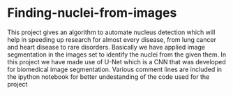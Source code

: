 # Finding-nuclei-from-images
This project gives an algorithm to automate nucleus detection which will help in speeding up research for almost every disease, from lung cancer and heart disease to rare disorders.
Basically we have applied image segmentation in the images set to identify the nuclei from the given them.
In this project we have made use of U-Net which is a CNN that was developed for biomedical image segmentation.
Various comment lines are included in the ipython notebook for better undestanding of the code used for the project
